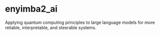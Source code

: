 # enyimba2_ai
Applying quantum computing principles to large language models for more reliable, interpretable, and steerable systems.
